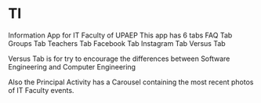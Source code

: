 # TI
Information App for IT Faculty of UPAEP
This app has 6 tabs
FAQ Tab
Groups Tab
Teachers Tab
Facebook Tab
Instagram Tab
Versus Tab

Versus Tab is for try to encourage the differences between Software Engineering and Computer Engineering

Also the Principal Activity has a Carousel containing the most recent photos of IT Faculty events.

